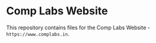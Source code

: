 # Comp Labs Website

This repository contains files for the Comp Labs Website - `https://www.complabs.in`.

